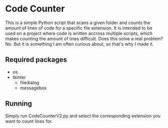 # Code Counter
This is a simple Python script that scans a given folder and counts the amount of lines of code for a specific file extension. It is intended to be used on a project where code is written accross multiple scripts, which makes counting the amount of lines difficult. Does this solve a real problem? No. But it is something I am often curious about, so that's why I made it.

## Required packages
- os
- tkinter
  + filedialog
  + messagebox

## Running
Simply run CodeCounterV2.py and select the corresponding extension you want to count lines for.
